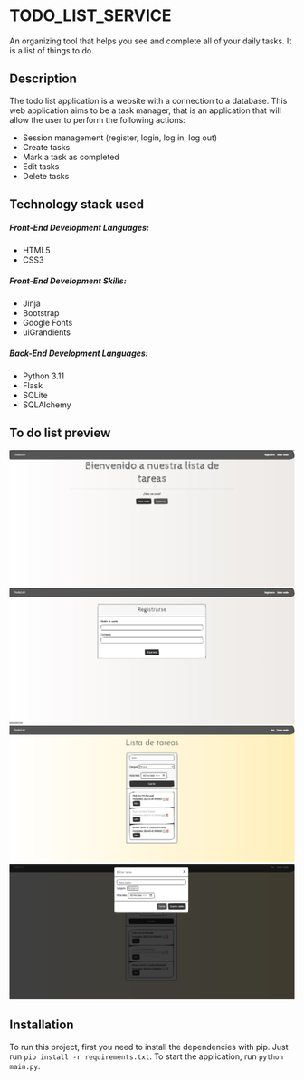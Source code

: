 # TODO_LIST_SERVICE
An organizing tool that helps you see and complete all of your daily tasks. It is a list of things to do.

## Description
The todo list application is a website with a connection to a database. This web application aims to be a task manager, that is an application that will allow the user to perform the following actions:
- Session management (register, login, log in, log out)
- Create tasks
- Mark a task as completed
- Edit tasks
- Delete tasks

## Technology stack used
##### Front-End Development Languages:
- HTML5
- CSS3

##### Front-End Development Skills:
- Jinja
- Bootstrap
- Google Fonts
- uiGrandients

##### Back-End Development Languages:
- Python 3.11
- Flask
- SQLite
- SQLAlchemy

## To do list preview
![Home page](images/preview1.jpg)
![Register page](images/preview2.jpg)
![Tasks page](images/preview3.jpg)
![Edit modal](images/preview4.jpg)

## Installation 
To run this project, first you need to install the dependencies with pip. Just run ```pip install -r requirements.txt```. To start the application, run ```python main.py```.